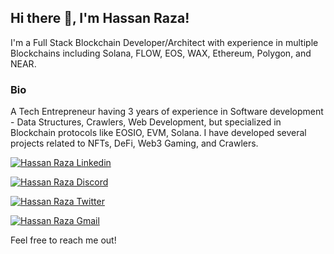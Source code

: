 <h2> Hi there 👋, I'm Hassan Raza! </h2>

I'm a Full Stack Blockchain Developer/Architect with experience in multiple Blockchains including Solana, FLOW, EOS, WAX, Ethereum, Polygon, and NEAR.

### Bio
A Tech Entrepreneur having 3 years of experience in Software development - Data Structures, Crawlers, Web Development, but specialized in Blockchain protocols like EOSIO, EVM, Solana. I have developed several projects related to NFTs, DeFi, Web3 Gaming, and Crawlers.

[![Hassan Raza Linkedin](https://img.shields.io/badge/LinkedIn-0077B5?style=for-the-badge&logo=linkedin&logoColor=white)]([https://www.linkedin.com/in/hassan-raza-%E2%9A%A1-web3-space-165892205/](https://www.linkedin.com/in/9tskid/))

[![Hassan Raza Discord](https://img.shields.io/badge/Discord-7289DA?style=for-the-badge&logo=discord&logoColor=white)](https://discordapp.com/users/)

[![Hassan Raza Twitter](https://img.shields.io/badge/Twitter-1DA1F2?style=for-the-badge&logo=twitter&logoColor=white)](https://twitter.com/9Ts_Kid)

[![Hassan Raza Gmail](https://img.shields.io/badge/Gmail-D14836?style=for-the-badge&logo=gmail&logoColor=white)](https://mail.google.com/mail/u/hassanraza.rj97@gmail.com)

Feel free to reach me out!
